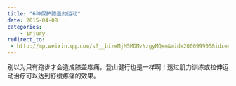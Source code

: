 ```yaml
---
title: "6种保护膝盖的运动"
date: 2015-04-08
categories:
    - injury
redirect_to:
 - http://mp.weixin.qq.com/s?__biz=MjM5MDMzNzgyMQ==&mid=200099905&idx=4&sn=c6fd2910a34ee7ad96999f5da50fe43d&scene=1&key=b2574200810f04e8c90de52cc8814e349330fb8c9100c4f15832adb78ec5b076454c680c69f32da97f952d3d253f1027&ascene=0&uin=NTI1OTI4MDU1&devicetype=iMac+MacBookPro5%2C5+OSX+OSX+10.10.2+build(14C1514)&version=11020012&pass_ticket=17gckPxhQpsXqI01BOL4B6RQZU4AQ9iqBLOWluM1ttFpYwSQds0k%2FxMjVrg2iuJ%2B
---
```


别以为只有跑步才会造成膝盖疼痛，登山健行也是一样啊！透过肌力训练或拉伸运动治疗可以达到舒缓疼痛的效果。

